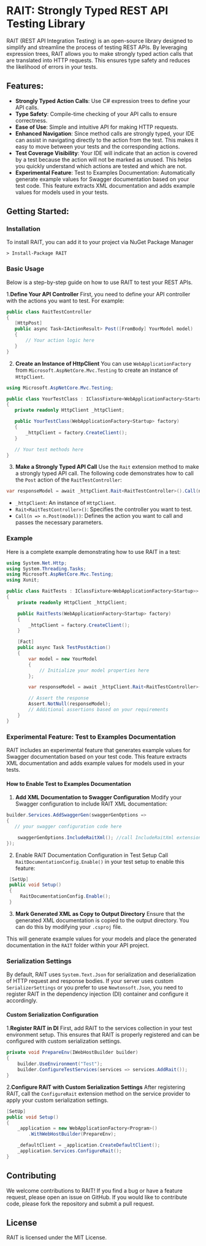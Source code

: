 # RAIT: Strongly Typed REST API Testing Library

RAIT (REST API Integration Testing) is an open-source library designed to simplify and streamline the process of testing REST APIs. By leveraging expression trees, RAIT allows you to make strongly typed action calls that are translated into HTTP requests. This ensures type safety and reduces the likelihood of errors in your tests.

## Features:
- **Strongly Typed Action Calls**: Use C# expression trees to define your API calls.
- **Type Safety**: Compile-time checking of your API calls to ensure correctness.
- **Ease of Use**: Simple and intuitive API for making HTTP requests.
- **Enhanced Navigation**: Since method calls are strongly typed, your IDE can assist in navigating directly to the action from the test. This makes it easy to move between your tests and the corresponding actions.
- **Test Coverage Visibility**: Your IDE will indicate that an action is covered by a test because the action will not be marked as unused. This helps you quickly understand which actions are tested and which are not.
- **Experimental Feature**: Test to Examples Documentation: Automatically generate example values for Swagger documentation based on your test code. This feature extracts XML documentation and adds example values for models used in your tests.

## Getting Started:
### Installation
To install RAIT, you can add it to your project via NuGet Package Manager
```
> Install-Package RAIT
``` 

###  Basic Usage
Below is a step-by-step guide on how to use RAIT to test your REST APIs.

1.**Define Your API Controller**
First, you need to define your API controller with the actions you want to test. For example:

```csharp
public class RaitTestController
{
   [HttpPost]
   public async Task<IActionResult> Post([FromBody] YourModel model)
   {
       // Your action logic here
   }
}
```

2. **Create an Instance of HttpClient**
You can use `WebApplicationFactory` from `Microsoft.AspNetCore.Mvc.Testing` to create an instance of `HttpClient`.

```csharp
using Microsoft.AspNetCore.Mvc.Testing;

public class YourTestClass : IClassFixture<WebApplicationFactory<Startup>>
{
   private readonly HttpClient _httpClient;

   public YourTestClass(WebApplicationFactory<Startup> factory)
   {
       _httpClient = factory.CreateClient();
   }

   // Your test methods here
}
```

3. **Make a Strongly Typed API Call**
Use the `Rait` extension method to make a strongly typed API call. The following code demonstrates how to call the `Post` action of the `RaitTestController`:

```csharp
var responseModel = await _httpClient.Rait<RaitTestController>().Call(n => n.Post(model));
```
- `_httpClient`: An instance of `HttpClient`.
- `Rait<RaitTestController>()`: Specifies the controller you want to test.
- `Call(n => n.Post(model))`: Defines the action you want to call and passes the necessary parameters.

### Example
Here is a complete example demonstrating how to use RAIT in a test:

```csharp
using System.Net.Http;
using System.Threading.Tasks;
using Microsoft.AspNetCore.Mvc.Testing;
using Xunit;

public class RaitTests : IClassFixture<WebApplicationFactory<Startup>>
{
    private readonly HttpClient _httpClient;

    public RaitTests(WebApplicationFactory<Startup> factory)
    {
        _httpClient = factory.CreateClient();
    }

    [Fact]
    public async Task TestPostAction()
    {
        var model = new YourModel
        {
            // Initialize your model properties here
        };

        var responseModel = await _httpClient.Rait<RaitTestController>().Call(n => n.Post(model));

        // Assert the response
        Assert.NotNull(responseModel);
        // Additional assertions based on your requirements
    }
}
```

### Experimental Feature: Test to Examples Documentation
RAIT includes an experimental feature that generates example values for Swagger documentation based on your test code. This feature extracts XML documentation and adds example values for models used in your tests.

#### How to Enable Test to Examples Documentation
1. **Add XML Documentation to Swagger Configuration**
Modify your Swagger configuration to include RAIT XML documentation:
```csharp
builder.Services.AddSwaggerGen(swaggerGenOptions =>
{
   // your swagger configuration code here 

    swaggerGenOptions.IncludeRaitXml(); //call IncludeRaitXml extension
});
```

2. Enable RAIT Documentation Configuration in Test Setup
Call `RaitDocumentationConfig.Enable()` in your test setup to enable this feature:
```csharp
 [SetUp]
 public void Setup()
 {
     RaitDocumentationConfig.Enable();
 }
```

3. **Mark Generated XML as Copy to Output Directory**
Ensure that the generated XML documentation is copied to the output directory. You can do this by modifying your `.csproj` file.

This will generate example values for your models and place the generated documentation in the `RAIT` folder within your API project.

### **Serialization Settings**
By default, RAIT uses `System.Text.Json` for serialization and deserialization of HTTP request and response bodies. If your server uses custom `SerializerSettings` or you prefer to use `Newtonsoft.Json`, you need to register RAIT in the dependency injection (DI) container and configure it accordingly.

#### **Custom Serialization Configuration**
1.**Register RAIT in DI**
First, add RAIT to the services collection in your test environment setup. This ensures that RAIT is properly registered and can be configured with custom serialization settings.
```csharp
private void PrepareEnv(IWebHostBuilder builder)
{
    builder.UseEnvironment("Test");
    builder.ConfigureTestServices(services => services.AddRait());
}
```
2.**Configure RAIT with Custom Serialization Settings**
After registering RAIT, call the `ConfigureRait` extension method on the service provider to apply your custom serialization settings.
```csharp
[SetUp]
public void Setup()
{
    _application = new WebApplicationFactory<Program>()
        .WithWebHostBuilder(PrepareEnv);

    _defaultClient = _application.CreateDefaultClient();
    _application.Services.ConfigureRait();
}
```

## Contributing
We welcome contributions to RAIT! If you find a bug or have a feature request, please open an issue on GitHub. If you would like to contribute code, please fork the repository and submit a pull request.

## License
RAIT is licensed under the MIT License.

